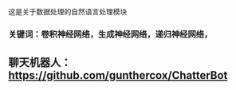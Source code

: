 这是关于数据处理的自然语言处理模块

### 关键词：卷积神经网络，生成神经网络，递归神经网络，

## 聊天机器人：https://github.com/gunthercox/ChatterBot
